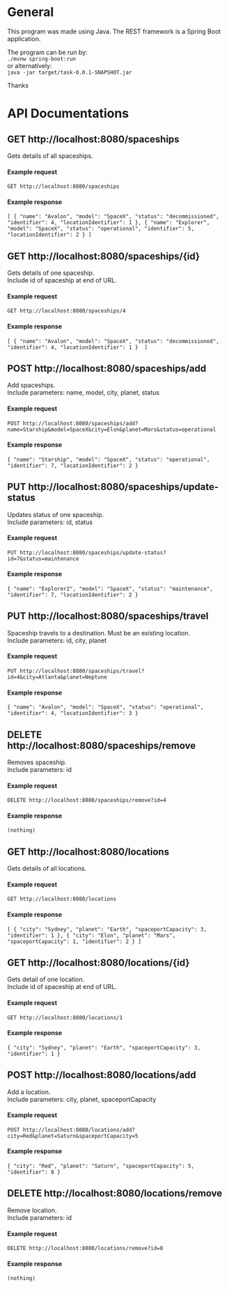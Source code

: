 # General
This program was made using Java. The REST framework is a Spring Boot application.

The program can be run by: \
 `./mvnw spring-boot:run` \
or alternatively: \
`java -jar target/task-0.0.1-SNAPSHOT.jar`

Thanks
# API Documentations

## GET http://localhost:8080/spaceships
Gets details of all spaceships.
#### Example request
`GET http://localhost:8080/spaceships`
#### Example response
`[
    {
        "name": "Avalon",
        "model": "SpaceX",
        "status": "decommissioned",
        "identifier": 4,
        "locationIdentifier": 1
    },
    {
        "name": "Explorer",
        "model": "SpaceX",
        "status": "operational",
        "identifier": 5,
        "locationIdentifier": 2
    }
]`
## GET http://localhost:8080/spaceships/{id}
Gets details of one spaceship. \
Include id of spaceship at end of URL.
#### Example request
`GET http://localhost:8080/spaceships/4`
#### Example response
`[
    {
        "name": "Avalon",
        "model": "SpaceX",
        "status": "decommissioned",
        "identifier": 4,
        "locationIdentifier": 1
    } 
]`
## POST http://localhost:8080/spaceships/add
Add spaceships. \
Include parameters: name, model, city, planet, status
#### Example request
`POST http://localhost:8080/spaceships/add?name=Starship&model=SpaceX&city=Elon&planet=Mars&status=operational`
#### Example response
`{
    "name": "Starship",
    "model": "SpaceX",
    "status": "operational",
    "identifier": 7,
    "locationIdentifier": 2
}`
## PUT http://localhost:8080/spaceships/update-status
Updates status of one spaceship. \
Include parameters: id, status
#### Example request
`PUT http://localhost:8080/spaceships/update-status?id=7&status=maintenance`
#### Example response
`{
    "name": "Explorer2",
    "model": "SpaceX",
    "status": "maintenance",
    "identifier": 7,
    "locationIdentifier": 2
}`
## PUT http://localhost:8080/spaceships/travel
Spaceship travels to a destination. Must be an existing location. \
Include parameters: id, city, planet
#### Example request
`PUT http://localhost:8080/spaceships/travel?id=4&city=Atlanta&planet=Neptune`
#### Example response
`{
    "name": "Avalon",
    "model": "SpaceX",
    "status": "operational",
    "identifier": 4,
    "locationIdentifier": 3
}`
## DELETE http://localhost:8080/spaceships/remove
Removes spaceship. \
Include parameters: id
#### Example request
`DELETE http://localhost:8080/spaceships/remove?id=4`
#### Example response
`(nothing)`
## GET http://localhost:8080/locations
Gets details of all locations.
#### Example request
`GET http://localhost:8080/locations`
#### Example response
`[
    {
        "city": "Sydney",
        "planet": "Earth",
        "spaceportCapacity": 3,
        "identifier": 1
    },
    {
        "city": "Elon",
        "planet": "Mars",
        "spaceportCapacity": 1,
        "identifier": 2
    }
]`
## GET http://localhost:8080/locations/{id}
Gets detail of one location. \
Include id of spaceship at end of URL.
#### Example request
`GET http://localhost:8080/locations/1`
#### Example response
`{
    "city": "Sydney",
    "planet": "Earth",
    "spaceportCapacity": 3,
    "identifier": 1
}`
## POST http://localhost:8080/locations/add
Add a location. \
Include parameters: city, planet, spaceportCapacity
#### Example request
`POST http://localhost:8080/locations/add?city=Red&planet=Saturn&spaceportCapacity=5`
#### Example response
`{
    "city": "Red",
    "planet": "Saturn",
    "spaceportCapacity": 5,
    "identifier": 8
}`
## DELETE http://localhost:8080/locations/remove
Remove location. \
Include parameters: id
#### Example request
`DELETE http://localhost:8080/locations/remove?id=8`
#### Example response
`(nothing)`